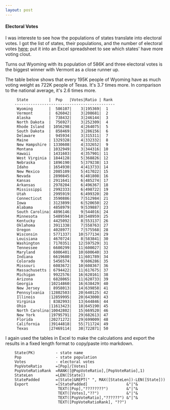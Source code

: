 ```yaml
---
layout: post
---
```


#### Electoral Votes

I was intereste to see how the populations of states translate into
electoral votes. I got the list of states, their populations,
and the number of electoral votes [here](http://state.1keydata.com/state-electoral-votes.php);
put it into an Excel spreadsheet to see which states' have more voting clout.

Turns out Wyoming with its population of 586K and three
electoral votes is the biggest winner with Vermont as a close runner up.

The table below shows that every 195K people of Wyoming have as much voting weight
as 722K people of Texas. It's 3.7 times more. In comparison to the national average,
it's 2.6 times more.


         State         |  Pop   |Votes|Ratio | Rank
        -------------------------------------------- 
         Wyoming       |  586107|    3|195369|  1 
         Vermont       |  626042|    3|208681|  2 
         Alaska        |  738432|    3|246144|  3 
         North Dakota  |  756927|    3|252309|  4 
         Rhode Island  | 1056298|    4|264075|  5 
         South Dakota  |  858469|    3|286156|  6 
         Delaware      |  945934|    3|315311|  7 
         Maine         | 1329328|    4|332332|  8 
         New Hampshire | 1330608|    4|332652|  9 
         Montana       | 1032949|    3|344316| 10 
         Hawaii        | 1431603|    4|357901| 11 
         West Virginia | 1844128|    5|368826| 12 
         Nebraska      | 1896190|    5|379238| 13 
         Idaho         | 1654930|    4|413733| 14 
         New Mexico    | 2085109|    5|417022| 15 
         Nevada        | 2890845|    6|481808| 16 
         Kansas        | 2911641|    6|485274| 17 
         Arkansas      | 2978204|    6|496367| 18 
         Mississippi   | 2992333|    6|498722| 19 
         Utah          | 2995919|    6|499320| 20 
         Connecticut   | 3590886|    7|512984| 21 
         Iowa          | 3123899|    6|520650| 22 
         Alabama       | 4858979|    9|539887| 23 
         South Carolina| 4896146|    9|544016| 24 
         Minnesota     | 5489594|   10|548959| 25 
         Kentucky      | 4425092|    8|553137| 26 
         Oklahoma      | 3911338|    7|558763| 27 
         Oregon        | 4028977|    7|575568| 28 
         Wisconsin     | 5771337|   10|577134| 29 
         Louisiana     | 4670724|    8|583841| 30 
         Washington    | 7170351|   12|597529| 31 
         Tennessee     | 6600299|   11|600027| 32 
         Maryland      | 6006401|   10|600640| 33 
         Indiana       | 6619680|   11|601789| 34 
         Colorado      | 5456574|    9|606286| 35 
         Missouri      | 6083672|   10|608367| 36 
         Massachusetts | 6794422|   11|617675| 37 
         Michigan      | 9922576|   16|620161| 38 
         Arizona       | 6828065|   11|620733| 39 
         Georgia       |10214860|   16|638429| 40 
         New Jersey    | 8958013|   14|639858| 41 
         Pennsylvania  |12802503|   20|640125| 42 
         Illinois      |12859995|   20|643000| 43 
         Virginia      | 8382993|   13|644846| 44 
         Ohio          |11613423|   18|645190| 45 
         North Carolina|10042802|   15|669520| 46 
         New York      |19795791|   29|682613| 47 
         Florida       |20271272|   29|699009| 48 
         California    |39144818|   55|711724| 49 
         Texas         |27469114|   38|722871| 50 

I again used the tables in Excel to make the calculations
and export the results in a fixed length format to copy/paste
into markdown.


        State(PK)         - state name
        Pop               - state population
        Votes             - electoral votes
        PopVoteRatio      =[Pop]/[Votes]
        PopVoteRatioRank  =RANK([@PopVoteRatio],[PopVoteRatio],1)
        StateLen          =LEN([State])
        StatePadded       =[State]&REPT(" ", MAX([StateLen])-LEN([State]))
        Export            =[StatePadded]                 &"|"&
                           TEXT([Pop],"????????")        &"|"&
                           TEXT([Votes],"??")            &"|"&
                           TEXT([PopVoteRatio],"??????") &"|"&
                           TEXT([PopVoteRatioRank], "??")
             

